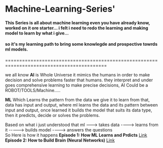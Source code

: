 # Machine-Learning-Series'


#### This Series is all about machine learning even you have already know, worked on it ore starter... i felt i need to redo the learning and making model to learn by what i give...  
#### so it's my learning path to bring some knowlegde and prospective towrds ml models.
==========================================================================================  
  
we all know **AI** is Whole Universe it mimics the humans in order to make decision and solve problems faster that humans. they interpret and under goes comprehensive learning to make precise decisions, AI Could be a ROBOT/TOOLS/Machine.....   
  
**ML** Which Learns the pattern from the data we give it to learn from that, data has input and output, where ml learns the data and its pattern between input and output, once learned it builds the model that suits its data type, then it predicts, decide or solves the problems.

  Based on what i just understood that ml ---> takes data ----> learns from it -----> builds model ----> answers the questions  
  So Here is how it happens
  **Episode 1: How ML Learns and Prdicts** [Link](how_ml_works.ipynb)  
  **Episode 2: How to Build Brain (Neural Networks)** [Link](how_to_build_brain.md)
  
  
